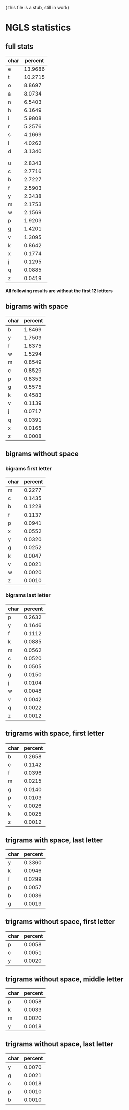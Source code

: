 
( this file is a stub, still in work)

# NGLS statistics

## full stats

| char | percent |
| -- | -- | 
| e | 13.9686 |
| t | 10.2715 |
| o | 8.8697 |
| a | 8.0734 |
| n | 6.5403 |
| h | 6.1649 |
| i | 5.9808 |
| r | 5.2576 |
| s | 4.1669 |
| l | 4.0262 |
| d | 3.1340 |
|  |  | 
|  |  |
| u | 2.8343 |
| c | 2.7716 |
| b | 2.7227 |
| f | 2.5903 |
| y | 2.3438 |
| m | 2.1753 |
| w | 2.1569 |
| p | 1.9203 |
| g | 1.4201 |
| v | 1.3095 |
| k | 0.8642 |
| x | 0.1774 |
| j | 0.1295 |
| q | 0.0885 |
| z | 0.0419 |

__All following results are without the first 12 lettters__

## bigrams with space

| char | percent |
| -- | -- |
| b | 1.8469 |
| y | 1.7509 |
| f | 1.6375 |
| w | 1.5294 |
| m | 0.8549 |
| c | 0.8529 |
| p | 0.8353 |
| g | 0.5575 |
| k | 0.4583 |
| v | 0.1139 |
| j | 0.0717 |
| q | 0.0391 |
| x | 0.0165 |
| z | 0.0008 |

## bigrams without space 

### bigrams first letter

| char | percent |
| -- | -- |
| m | 0.2277 |
| c | 0.1435 |
| b | 0.1228 |
| f | 0.1137 |
| p | 0.0941 |
| x | 0.0552 |
| y | 0.0320 |
| g | 0.0252 |
| k | 0.0047 |
| v | 0.0021 |
| w | 0.0020 |
| z | 0.0010 |

### bigrams last letter

| char | percent |
| -- | -- |
| p | 0.2632 |
| y | 0.1646 |
| f | 0.1112 |
| k | 0.0885 |
| m | 0.0562 |
| c | 0.0520 |
| b | 0.0505 |
| g | 0.0150 |
| j | 0.0104 |
| w | 0.0048 |
| v | 0.0042 |
| q | 0.0022 |
| z | 0.0012 |

## trigrams with space, first letter

| char | percent |
| -- | -- |
| b | 0.2658 |
| c | 0.1142 |
| f | 0.0396 |
| m | 0.0215 |
| g | 0.0140 |
| p | 0.0103 |
| v | 0.0026 |
| k | 0.0025 |
| z | 0.0012 |

## trigrams with space, last letter

| char | percent |
| -- | -- |
| y | 0.3360 |
| k | 0.0946 |
| f | 0.0299 |
| p | 0.0057 |
| b | 0.0036 |
| g | 0.0019 |

## trigrams without space, first letter

| char | percent |
| -- | -- |
| p | 0.0058 |
| c | 0.0051 |
| y | 0.0020 |

## trigrams without space, middle letter

| char | percent |
| -- | -- |
| p | 0.0058 |
| k | 0.0033 |
| m | 0.0020 |
| y | 0.0018 |

## trigrams without space, last letter

| char | percent |
| -- | -- |
| y | 0.0070 |
| g | 0.0021 |
| c | 0.0018 |
| p | 0.0010 |
| b | 0.0010 |

